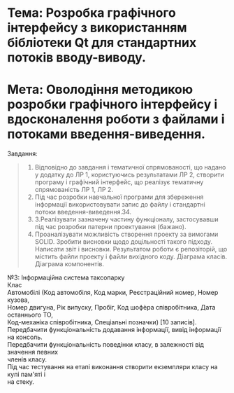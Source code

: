 # Тема: Розробка графічного інтерфейсу з використанням бібліотеки Qt для стандартних потоків вводу-виводу.
# Мета: Оволодіння методикою розробки графічного інтерфейсу і вдосконалення роботи з файлами і потоками введення-виведення.

Завдання:
> 1. Відповідно до завдання і тематичної спрямованості, що надано у додатку до
> ЛР 1, користуючись результатами ЛР 2, створити програму і графічний
> інтерфейс, що реалізує тематичну спрямованість ЛР 1, ЛР 2.
> 2. Під час розробки навчальної програми для збереження інформації
> використовувати запис до файлу і стандартні потоки введення-виведення.34.
> 3. 3.Реалізувати зазначену частину функціоналу, застосувавши під час розробки
> патерни проектування (бажано).
> 4. Проаналізувати можливість створення проекту за вимогами SOLID. Зробити
> висновки щодо доцільності такого підходу. Написати звіт і висновки.
> Результатом роботи є репозіторій, що містить файли проекту і файли вихідного
> коду. Діаграма класів. Діаграма компонентів.

№3: Інформаційна система таксопарку <br />
Клас <br />
Автомобілі (Код автомобіля, Код марки, Реєстраційний номер, Номер кузова, <br />
Номер двигуна, Рік випуску, Пробіг, Код шофѐра співробітника, Дата останнього ТО, <br />
Код-механіка співробітника, Спеціальні позначки) [10 записів]. <br />
Передбачити функціональність додавання інформації, вивід інформації на консоль. <br />
Передбачити функціональність поведінки класу, в залежності від значення певних <br />
членів класу. <br />
Під час тестування на етапі виконання створити екземпляри класу на купі пам'яті і <br />
на стеку. <br />
